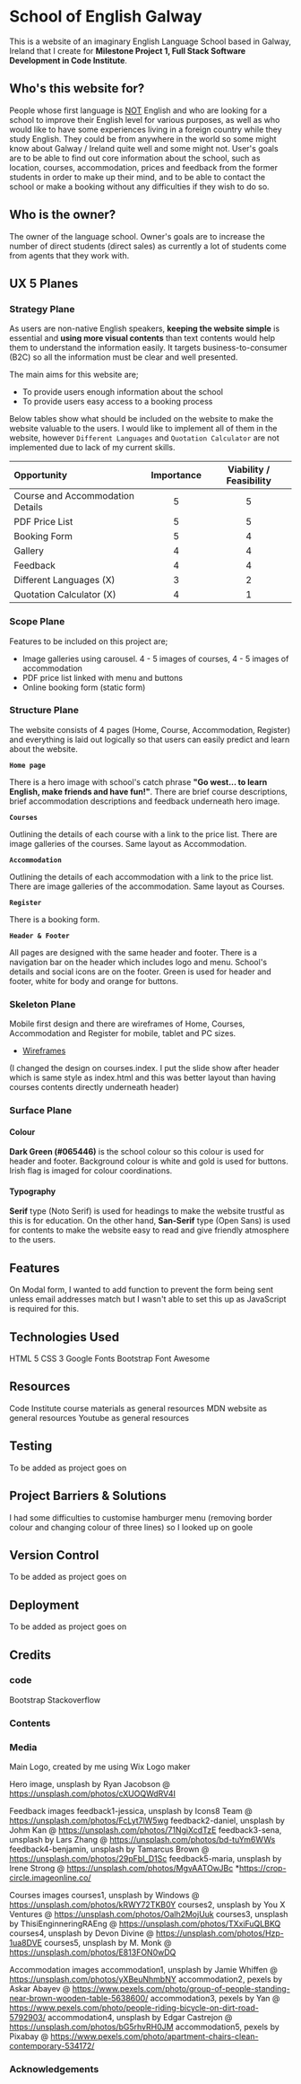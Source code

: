 # School of English Galway

This is a website of an imaginary English Language School based in Galway, Ireland that I create for **Milestone Project 1, Full Stack Software Development in Code Institute**.

## Who's this website for?

People whose first language is <ins>NOT</ins> English and who are looking for a school to improve their English level for various purposes, as well as who would like to have some experiences living in a foreign country while they study English. They could be from anywhere in the world so some might know about Galway / Ireland quite well and some might not. User's goals are to be able to find out core information about the school, such as location, courses, accommodation, prices and feedback from the former students in order to make up their mind, and to be able to contact the school or make a booking without any difficulties if they wish to do so.

## Who is the owner?

The owner of the language school. Owner's goals are to increase the number of direct students (direct sales) as currently a lot of students come from agents that they work with.

## UX 5 Planes

### Strategy Plane

As users are non-native English speakers, **keeping the website simple** is essential and **using more visual contents** than text contents would help them to understand the information easily. It targets business-to-consumer (B2C) so all the information must be clear and well presented.

The main aims for this website are;

- To provide users enough information about the school
- To provide users easy access to a booking process

Below tables show what should be included on the website to make the website valuable to the users. I would like to implement all of them in the website, however `Different Languages` and `Quotation Calculator` are not implemented due to lack of my current skills.

| Opportunity                      | Importance | Viability / Feasibility |
| :------------------------------- | :--------: | :---------------------: |
| Course and Accommodation Details |     5      |            5            |
| PDF Price List                   |     5      |            5            |
| Booking Form                     |     5      |            4            |
| Gallery                          |     4      |            4            |
| Feedback                         |     4      |            4            |
| Different Languages (X)          |     3      |            2            |
| Quotation Calculator (X)         |     4      |            1            |

### Scope Plane

Features to be included on this project are;

- Image galleries using carousel. 4 - 5 images of courses, 4 - 5 images of accommodation
- PDF price list linked with menu and buttons
- Online booking form (static form)

### Structure Plane

The website consists of 4 pages (Home, Course, Accommodation, Register) and everything is laid out logically so that users can easily predict and learn about the website.

**`Home page`**

There is a hero image with school's catch phrase **"Go west... to learn English, make friends and have fun!"**.
There are brief course descriptions, brief accommodation descriptions and feedback underneath hero image.

**`Courses`**

Outlining the details of each course with a link to the price list. There are image galleries of the courses. Same layout as Accommodation.

**`Accommodation`**

Outlining the details of each accommodation with a link to the price list. There are image galleries of the accommodation. Same layout as Courses.

**`Register`**

There is a booking form.

**`Header & Footer`**

All pages are designed with the same header and footer. There is a navigation bar on the header which includes logo and menu. School's details and social icons are on the footer.
Green is used for header and footer, white for body and orange for buttons.

### Skeleton Plane

Mobile first design and there are wireframes of Home, Courses, Accommodation and Register for mobile, tablet and PC sizes.

- [Wireframes](https://github.com/Toto-Kotaro-Tanaka/ms1-school-of-english/blob/main/assets/documents/wireframes.pdf)

(I changed the design on courses.index. I put the slide show after header which is same style as index.html and this was better layout than having courses contents directly underneath header)

### Surface Plane

#### Colour

**Dark Green (#065446)** is the school colour so this colour is used for header and footer. Background colour is white and gold is used for buttons. Irish flag is imaged for colour coordinations.

#### Typography

**Serif** type (Noto Serif) is used for headings to make the website trustful as this is for education. On the other hand, **San-Serif** type (Open Sans) is used for contents to make the website easy to read and give friendly atmosphere to the users.

## Features

On Modal form, I wanted to add function to prevent the form being sent unless email addresses match but I wasn't able to set this up as JavaScript is required for this.

## Technologies Used

HTML 5
CSS 3
Google Fonts
Bootstrap
Font Awesome

## Resources

Code Institute course materials as general resources
MDN website as general resources
Youtube as general resources

## Testing

To be added as project goes on

## Project Barriers & Solutions

I had some difficulties to customise hamburger menu (removing border colour and changing colour of three lines) so I looked up on goole

## Version Control

To be added as project goes on

## Deployment

To be added as project goes on

## Credits

### code

Bootstrap
Stackoverflow

### Contents

### Media

Main Logo, created by me using Wix Logo maker

Hero image, unsplash by Ryan Jacobson @ https://unsplash.com/photos/cXUOQWdRV4I

Feedback images
feedback1-jessica, unsplash by Icons8 Team @ https://unsplash.com/photos/FcLyt7lW5wg
feedback2-daniel, unsplash by Johm Kan @ https://unsplash.com/photos/71NgiXcdTzE
feedback3-sena, unsplash by Lars Zhang @ https://unsplash.com/photos/bd-tuYm6WWs
feedback4-benjamin, unsplash by Tamarcus Brown @ https://unsplash.com/photos/29pFbI_D1Sc
feedback5-maria, unsplash by Irene Strong @ https://unsplash.com/photos/MgvAATOwJBc \*https://crop-circle.imageonline.co/

Courses images
courses1, unsplash by Windows @ https://unsplash.com/photos/kRWY72TKB0Y
courses2, unsplash by You X Ventures @ https://unsplash.com/photos/Oalh2MojUuk
courses3, unsplash by ThisiEnginneringRAEng @ https://unsplash.com/photos/TXxiFuQLBKQ
courses4, unsplash by Devon Divine @ https://unsplash.com/photos/Hzp-1ua8DVE
courses5, unsplash by M. Monk @ https://unsplash.com/photos/E813FON0wDQ

Accommodation images
accommodation1, unsplash by Jamie Whiffen @ https://unsplash.com/photos/yXBeuNhmbNY
accommodation2, pexels by Askar Abayev @ https://www.pexels.com/photo/group-of-people-standing-near-brown-wooden-table-5638600/
accommodation3, pexels by Yan @ https://www.pexels.com/photo/people-riding-bicycle-on-dirt-road-5792903/
accommodation4, unsplash by Edgar Castrejon @ https://unsplash.com/photos/bG5rhvRH0JM
accommodation5, pexels by Pixabay @ https://www.pexels.com/photo/apartment-chairs-clean-contemporary-534172/

### Acknowledgements
